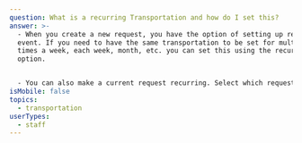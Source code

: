 ```yaml
---
question: What is a recurring Transportation and how do I set this?
answer: >-
  - When you create a new request, you have the option of setting up recurring
  event. If you need to have the same transportation to be set for multiple
  times a week, each week, month, etc. you can set this using the recurring
  option. 


  - You can also make a current request recurring. Select which request you would like to make recurring, click on the edit button on the far right hand side of the request and set recurring how often you would like it to recur. 
isMobile: false
topics:
  - transportation
userTypes:
  - staff
---
```

